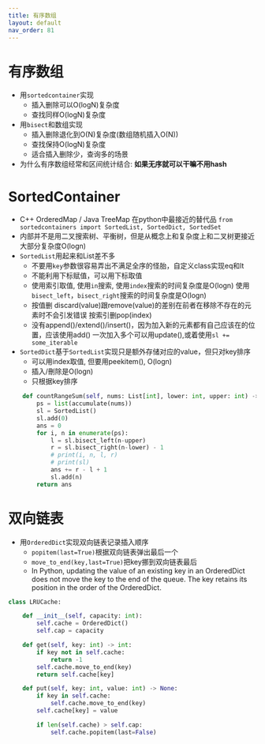 ```yaml
---
title: 有序数组
layout: default
nav_order: 81
---
```


# 有序数组
- 用`sortedcontainer`实现
    - 插入删除可以O(logN)复杂度
    - 查找同样O(logN)复杂度
- 用`bisect`和数组实现
    - 插入删除退化到O(N)复杂度(数组随机插入O(N))
    - 查找保持O(logN)复杂度
    - 适合插入删除少，查询多的场景
- 为什么有序数组经常和区间统计结合: **如果无序就可以干嘛不用hash**

# SortedContainer
- C++ OrderedMap / Java TreeMap 在python中最接近的替代品 `from sortedcontainers import SortedList, SortedDict, SortedSet`
- 内部并不是用二叉搜索树、平衡树，但是从概念上和复杂度上和二叉树更接近 大部分复杂度O(logn)
- `SortedList`用起来和List差不多
    - 不要用`key`参数很容易弄出不满足全序的怪胎，自定义class实现eq和lt
    - 不能利用下标赋值，可以用下标取值
    - 使用索引取值,  使用`in`搜索, 使用`index`搜索的时间复杂度是O(logn) 使用`bisect_left`，`bisect_right`搜索的时间复杂度是O(logn)
    - 按值删 discard(value)跟remove(value)的差别在前者在移除不存在的元素时不会引发错误 按索引删pop(index)
    - 没有append()/extend()/insert()，因为加入新的元素都有自己应该在的位置，应该使用add() 一次加入多个可以用update(),或着使用`sl += some_iterable`
- `SortedDict`基于`SortedList`实现只是额外存储对应的value，但只对key排序
    - 可以用index取值, 但要用peekitem(), O(logn)
    - 插入/刪除是O(logn)
    - 只根据key排序

```python
    def countRangeSum(self, nums: List[int], lower: int, upper: int) -> int:
        ps = list(accumulate(nums))
        sl = SortedList()
        sl.add(0)
        ans = 0
        for i, n in enumerate(ps):
            l = sl.bisect_left(n-upper)
            r = sl.bisect_right(n-lower) - 1
            # print(i, n, l, r)
            # print(sl)
            ans += r - l + 1
            sl.add(n)
        return ans
```

# 双向链表

- 用`OrderedDict`实现双向链表记录插入顺序
    - `popitem(last=True)`根据双向链表弹出最后一个
    - `move_to_end(key,last=True)`把key挪到双向链表最后
    - In Python, updating the value of an existing key in an OrderedDict does not move the key to the end of the queue. The key retains its position in the order of the OrderedDict.

```python
class LRUCache:

    def __init__(self, capacity: int):
        self.cache = OrderedDict()
        self.cap = capacity

    def get(self, key: int) -> int:
        if key not in self.cache:
            return -1
        self.cache.move_to_end(key)
        return self.cache[key]

    def put(self, key: int, value: int) -> None:
        if key in self.cache:
            self.cache.move_to_end(key)
        self.cache[key] = value

        if len(self.cache) > self.cap:
            self.cache.popitem(last=False)

```